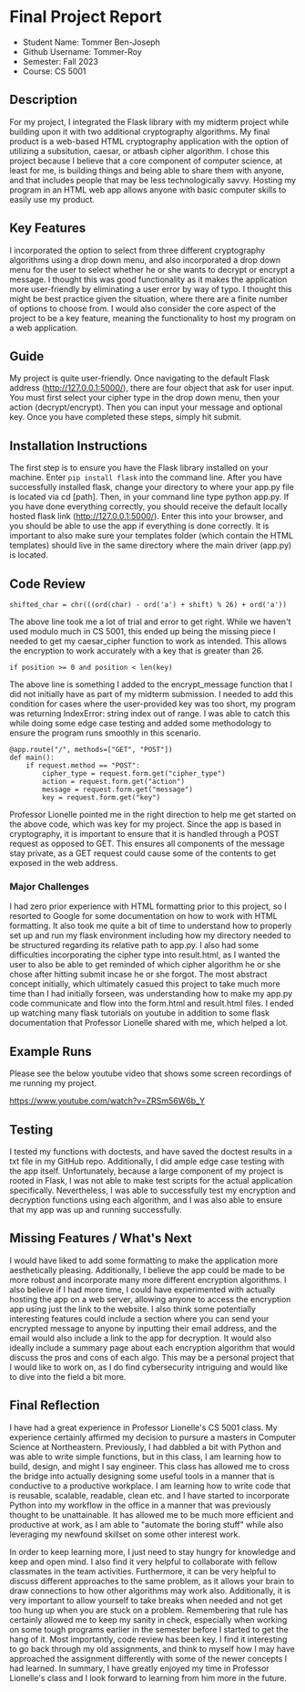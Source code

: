 # Final Project Report

* Student Name: Tommer Ben-Joseph
* Github Username: Tommer-Roy
* Semester: Fall 2023
* Course: CS 5001



## Description 

For my project, I integrated the Flask library with my midterm project while building upon it with two additional cryptography algorithms. My final product is a web-based HTML cryptography application with the option of utilizing a subsitution, caesar, or atbash cipher algorithm. I chose this project because I believe that a core component of computer science, at least for me, is building things and being able to share them with anyone, and that includes people that may be less technologically savvy. Hosting my program in an HTML web app allows anyone with basic computer skills to easily use my product.

## Key Features

I incorporated the option to select from three different cryptography algorithms using a drop down menu, and also incorporated a drop down menu for the user to select whether he or she wants to decrypt or encrypt a message. I thought this was good functionality as it makes the application more user-friendly by eliminating a user error by way of typo. I thought this might be best practice given the situation, where there are a finite number of options to choose from. I would also consider the core aspect of the project to be a key feature, meaning the functionality to host my program on a web application.



## Guide

My project is quite user-friendly. Once navigating to the default Flask address (http://127.0.0.1:5000/), there are four object that ask for user input. You must first select your cipher type in the drop down menu, then your action (decrypt/encrypt). Then you can input your message and optional key. Once you have completed these steps, simply hit submit.


## Installation Instructions

The first step is to ensure you have the Flask library installed on your machine. Enter `pip install flask` into the command line. After you have successfully installed flask, change your directory to where your app.py file is located via cd [path]. Then, in your command line type python app.py. If you have done everything correctly, you should receive the default locally hosted flask link (http://127.0.0.1:5000/). Enter this into your browser, and you should be able to use the app if everything is done correctly. It is important to also make sure your templates folder (which contain the HTML templates) should live in the same directory where the main driver (app.py) is located.

## Code Review

`shifted_char = chr(((ord(char) - ord('a') + shift) % 26) + ord('a'))`

The above line took me a lot of trial and error to get right. While we haven't used modulo much in CS 5001, this ended up being the missing piece I needed to get my caesar_cipher function to work as intended. This allows the encryption to work accurately with a key that is greater than 26.

`if position >= 0 and position < len(key)`

The above line is something I added to the encrypt_message function that I did not initially have as part of my midterm submission. I needed to add this condition for cases where the user-provided key was too short, my program was returning IndexError: string index out of range. I was able to catch this while doing some edge case testing and added some methodology to ensure the program runs smoothly in this scenario.

```
@app.route("/", methods=["GET", "POST"])
def main():
    if request.method == "POST":
        cipher_type = request.form.get("cipher_type")
        action = request.form.get("action")
        message = request.form.get("message")
        key = request.form.get("key")
```

Professor Lionelle pointed me in the right direction to help me get started on the above code, which was key for my project. Since the app is based in cryptography, it is important to ensure that it is handled through a POST request as opposed to GET. This ensures all components of the message stay private, as a GET request could cause some of the contents to get exposed in the web address.

### Major Challenges
I had zero prior experience with HTML formatting prior to this project, so I resorted to Google for some documentation on how to work with HTML formatting. It also took me quite a bit of time to understand how to properly set up and run my flask environment including how my directory needed to be structured regarding its relative path to app.py. I also had some difficulties incorporating the cipher type into result.html, as I wanted the user to also be able to get reminded of which cipher algorithm he or she chose after hitting submit incase he or she forgot. The most abstract concept initially, which ultimately casued this project to take much more time than I had initially forseen, was understanding how to make my app.py code communicate and flow into the form.html and result.html files. I ended up watching many flask tutorials on youtube in addition to some flask documentation that Professor Lionelle shared with me, which helped a lot.


## Example Runs

Please see the below youtube video that shows some screen recordings of me running my project.

https://www.youtube.com/watch?v=ZRSm56W6b_Y

## Testing

I tested my functions with doctests, and have saved the doctest results in a txt file in my GitHub repo. Additionally, I did ample edge case testing with the app itself. Unfortunately, because a large component of my project is rooted in Flask, I was not able to make test scripts for the actual application specifically. Nevertheless, I was able to successfully test my encryption and decryption functions using each algorithm, and I was also able to ensure that my app was up and running successfully.




## Missing Features / What's Next
I would have liked to add some formatting to make the application more aesthetically pleasing. Additionally, I believe the app could be made to be more robust and incorporate many more different encryption algorithms. I also believe if I had more time, I could have experimented with actually hosting the app on a web server, allowing anyone to access the encryption app using just the link to the website. I also think some potentially interesting features could include a section where you can send your encrypted message to anyone by inputting their email address, and the email would also include a link to the app for decryption. It would also ideally include a summary page about each encryption algorithm that would discuss the pros and cons of each algo. This may be a personal project that I would like to work on, as I do find cybersecurity intriguing and would like to dive into the field a bit more.

## Final Reflection
I have had a great experience in Professor Lionelle's CS 5001 class. My experience certainly affirmed my decision to pursure a masters in Computer Science at Northeastern.  Previously, I had dabbled a bit with Python and was able to write simple functions, but in this class, I am learning how to build, design, and might I say engineer.  This class has allowed me to cross the bridge into actually designing some useful tools in a manner that is conductive to a productive workplace. I am learning how to write code that is reusable, scalable, readable, clean etc. and I have started to incorporate Python into my workflow in the office in a manner that was previously thought to be unattainable. It has allowed me to be much more efficient and productive at work, as I am able to "automate the boring stuff" while also leveraging my newfound skillset on some other interest work.

In order to keep learning more, I just need to stay hungry for knowledge and keep and open mind. I also find it very helpful to collaborate with fellow classmates in the team activities. Furthermore, it can be very helpful to discuss different approaches to the same problem, as it allows your brain to draw connections to how other algorithms may work also.  Additionally, it is very important to allow yourself to take breaks when needed and not get too hung up when you are stuck on a problem. Remembering that rule has certainly allowed me to keep my sanity in check, especially when working on some tough programs earlier in the semester before I started to get the hang of it. Most importantly, code review has been key. I find it interesting to go back through my old assignments, and think to myself how I may have approached the assignment differently with some of the newer concepts I had learned.  In summary, I have greatly enjoyed my time in Professor Lionelle's class and I look forward to learning from him more in the future.
